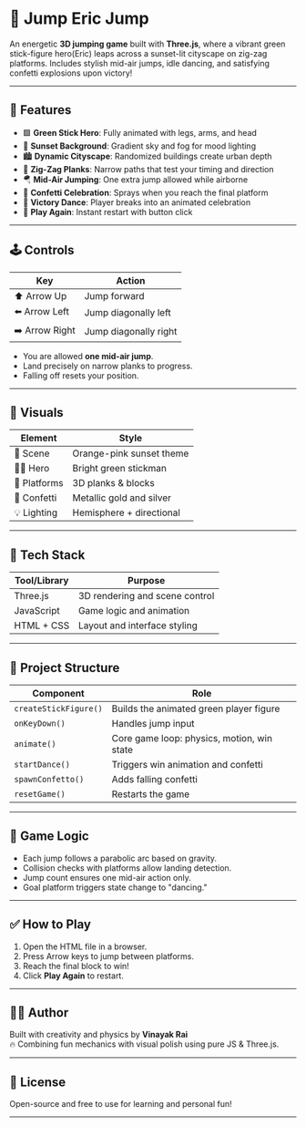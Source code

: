 # 🕺 Jump Eric Jump

An energetic **3D jumping game** built with **Three.js**, where a vibrant green stick-figure hero(Eric) leaps across a sunset-lit cityscape on zig-zag platforms. Includes stylish mid-air jumps, idle dancing, and satisfying confetti explosions upon victory!

---

## 🌟 Features

- 🟩 **Green Stick Hero**: Fully animated with legs, arms, and head
- 🌇 **Sunset Background**: Gradient sky and fog for mood lighting
- 🏙️ **Dynamic Cityscape**: Randomized buildings create urban depth
- 🧱 **Zig-Zag Planks**: Narrow paths that test your timing and direction
- 🪂 **Mid-Air Jumping**: One extra jump allowed while airborne
- 🎊 **Confetti Celebration**: Sprays when you reach the final platform
- 💃 **Victory Dance**: Player breaks into an animated celebration
- 🔁 **Play Again**: Instant restart with button click

---

## 🕹 Controls

| Key           | Action                     |
|---------------|----------------------------|
| ⬆️ Arrow Up    | Jump forward               |
| ⬅️ Arrow Left  | Jump diagonally left       |
| ➡️ Arrow Right | Jump diagonally right      |

- You are allowed **one mid-air jump**.
- Land precisely on narrow planks to progress.
- Falling off resets your position.

---

## 📸 Visuals

| Element        | Style                     |
|----------------|---------------------------|
| 🎨 Scene        | Orange-pink sunset theme  |
| 🧍‍♂️ Hero        | Bright green stickman     |
| 🧱 Platforms    | 3D planks & blocks        |
| 🎉 Confetti     | Metallic gold and silver  |
| 💡 Lighting     | Hemisphere + directional  |

---

## 🔧 Tech Stack

| Tool/Library | Purpose                        |
|--------------|---------------------------------|
| Three.js     | 3D rendering and scene control  |
| JavaScript   | Game logic and animation        |
| HTML + CSS   | Layout and interface styling    |

---

## 📂 Project Structure

| Component       | Role                                      |
|------------------|---------------------------------------------|
| `createStickFigure()` | Builds the animated green player figure |
| `onKeyDown()`    | Handles jump input                          |
| `animate()`      | Core game loop: physics, motion, win state  |
| `startDance()`   | Triggers win animation and confetti         |
| `spawnConfetto()`| Adds falling confetti                       |
| `resetGame()`    | Restarts the game                           |

---

## 🧠 Game Logic

- Each jump follows a parabolic arc based on gravity.
- Collision checks with platforms allow landing detection.
- Jump count ensures one mid-air action only.
- Goal platform triggers state change to "dancing."

---

## ✅ How to Play

1. Open the HTML file in a browser.
2. Press Arrow keys to jump between platforms.
3. Reach the final block to win!
4. Click **Play Again** to restart.

---

## 🧑‍💻 Author

Built with creativity and physics by **Vinayak Rai**  
🔥 Combining fun mechanics with visual polish using pure JS & Three.js.

---

## 🪪 License

Open-source and free to use for learning and personal fun!

---

